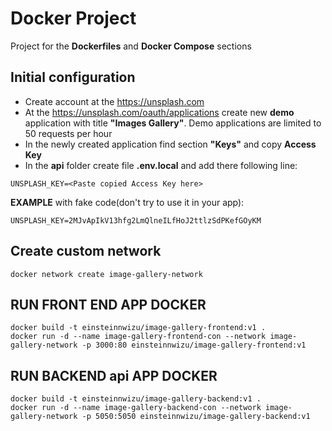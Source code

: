 # Docker Project

Project for the **Dockerfiles** and **Docker Compose** sections

## Initial configuration

- Create account at the https://unsplash.com
- At the https://unsplash.com/oauth/applications create new **demo** application with title **"Images Gallery"**.
  Demo applications are limited to 50 requests per hour
- In the newly created application find section **"Keys"** and copy **Access Key**
- In the **api** folder create file **.env.local** and add there following line:

```
UNSPLASH_KEY=<Paste copied Access Key here>
```

**EXAMPLE** with fake code(don't try to use it in your app):

```
UNSPLASH_KEY=2MJvApIkV13hfg2LmQlneILfHoJ2ttlzSdPKefGOyKM
```

## Create custom network 
```
docker network create image-gallery-network 
```
## RUN FRONT END APP DOCKER
```
docker build -t einsteinnwizu/image-gallery-frontend:v1 .
docker run -d --name image-gallery-frontend-con --network image-gallery-network -p 3000:80 einsteinnwizu/image-gallery-frontend:v1
```

## RUN BACKEND api APP DOCKER
```
docker build -t einsteinnwizu/image-gallery-backend:v1 .
docker run -d --name image-gallery-backend-con --network image-gallery-network -p 5050:5050 einsteinnwizu/image-gallery-backend:v1
```

